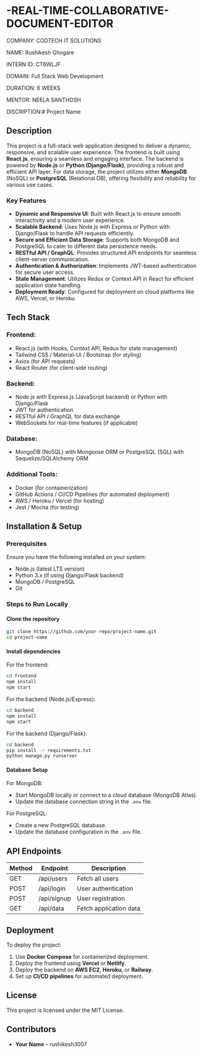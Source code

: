 # -REAL-TIME-COLLABORATIVE-DOCUMENT-EDITOR
COMPANY: CODTECH IT SOLUTIONS

NAME: Rushikesh Ghogare

INTERN ID: CT6WLJF

DOMAIN: Full Stack Web Development

DURATION: 6 WEEKS

MENTOR: NEELA SANTHOSH

DISCRIPTION:# Project Name

## Description

This project is a full-stack web application designed to deliver a dynamic, responsive, and scalable user experience. The frontend is built using **React.js**, ensuring a seamless and engaging interface. The backend is powered by **Node.js** or **Python (Django/Flask)**, providing a robust and efficient API layer. For data storage, the project utilizes either **MongoDB** (NoSQL) or **PostgreSQL** (Relational DB), offering flexibility and reliability for various use cases.

### Key Features
- **Dynamic and Responsive UI**: Built with React.js to ensure smooth interactivity and a modern user experience.
- **Scalable Backend**: Uses Node.js with Express or Python with Django/Flask to handle API requests efficiently.
- **Secure and Efficient Data Storage**: Supports both MongoDB and PostgreSQL to cater to different data persistence needs.
- **RESTful API / GraphQL**: Provides structured API endpoints for seamless client-server communication.
- **Authentication & Authorization**: Implements JWT-based authentication for secure user access.
- **State Management**: Utilizes Redux or Context API in React for efficient application state handling.
- **Deployment Ready**: Configured for deployment on cloud platforms like AWS, Vercel, or Heroku.

## Tech Stack

### Frontend:
- React.js (with Hooks, Context API, Redux for state management)
- Tailwind CSS / Material-UI / Bootstrap (for styling)
- Axios (for API requests)
- React Router (for client-side routing)

### Backend:
- Node.js with Express.js (JavaScript backend) or Python with Django/Flask
- JWT for authentication
- RESTful API / GraphQL for data exchange
- WebSockets for real-time features (if applicable)

### Database:
- MongoDB (NoSQL) with Mongoose ORM or PostgreSQL (SQL) with Sequelize/SQLAlchemy ORM

### Additional Tools:
- Docker (for containerization)
- GitHub Actions / CI/CD Pipelines (for automated deployment)
- AWS / Heroku / Vercel (for hosting)
- Jest / Mocha (for testing)

## Installation & Setup

### Prerequisites
Ensure you have the following installed on your system:
- Node.js (latest LTS version)
- Python 3.x (if using Django/Flask backend)
- MongoDB / PostgreSQL
- Git

### Steps to Run Locally

#### Clone the repository
```sh
git clone https://github.com/your-repo/project-name.git
cd project-name
```

#### Install dependencies
For the frontend:
```sh
cd frontend
npm install
npm start
```

For the backend (Node.js/Express):
```sh
cd backend
npm install
npm start
```

For the backend (Django/Flask):
```sh
cd backend
pip install -r requirements.txt
python manage.py runserver
```

#### Database Setup
For MongoDB:
- Start MongoDB locally or connect to a cloud database (MongoDB Atlas).
- Update the database connection string in the `.env` file.

For PostgreSQL:
- Create a new PostgreSQL database.
- Update the database configuration in the `.env` file.

## API Endpoints

| Method | Endpoint       | Description          |
|--------|--------------|----------------------|
| GET    | /api/users   | Fetch all users     |
| POST   | /api/login   | User authentication |
| POST   | /api/signup  | User registration   |
| GET    | /api/data    | Fetch application data |

## Deployment
To deploy the project:
1. Use **Docker Compose** for containerized deployment.
2. Deploy the frontend using **Vercel** or **Netlify**.
3. Deploy the backend on **AWS EC2**, **Heroku**, or **Railway**.
4. Set up **CI/CD pipelines** for automated deployment.

## License
This project is licensed under the MIT License.

## Contributors
- **Your Name** – rushikesh3007




